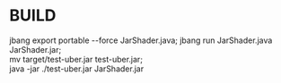 

# BUILD

jbang export portable --force JarShader.java;  jbang run JarShader.java JarShader.jar; \
mv target/test-uber.jar test-uber.jar; \
java -jar ./test-uber.jar JarShader.jar
